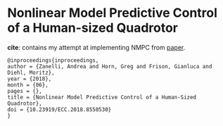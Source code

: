 # Nonlinear Model Predictive Control of a Human-sized Quadrotor

**cite**: contains my attempt at implementing NMPC from [paper](https://www.researchgate.net/publication/323616835_Nonlinear_Model_Predictive_Control_of_a_Human-Sized_Quadrotor).
 
    @inproceedings{inproceedings,
    author = {Zanelli, Andrea and Horn, Greg and Frison, Gianluca and Diehl, Moritz},
    year = {2018},
    month = {06},
    pages = {},
    title = {Nonlinear Model Predictive Control of a Human-Sized Quadrotor},
    doi = {10.23919/ECC.2018.8550530}
    }